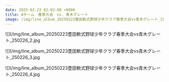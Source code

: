 ```yaml
---
date: 2025-02-23 02:02:08 +0000
title: Aチーム　春季大会　vs. 青木グレート
image: /img/line_album_20250223豊田軟式野球少年クラブ春季大会vs青木グレート_250226_1.jpg
---
```

![](/img/line_album_20250223豊田軟式野球少年クラブ春季大会vs青木グレート_250226_2.jpg

![](/img/line_album_20250223豊田軟式野球少年クラブ春季大会vs青木グレート_250226_3.jpg

![](/img/line_album_20250223豊田軟式野球少年クラブ春季大会vs青木グレート_250226_4.jpg
